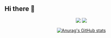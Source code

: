 ## Hi there 👋
<!--<img src="https://capsule-render.vercel.app/api?type=모양&color=색상코드&height=높이&section=header&text=텍스트&fontSize=텍스트크기" /> -->



<div align=center>

  <a href="https://github.com/nohhyun03" target="_blank"><img src="https://img.shields.io/badge/GitHub-100000?style=for-the-badge&logo=github&logoColor=white"/></a>
  <a href="https://velog.io/@nohhyun03/posts" target="_blank"><img src="https://img.shields.io/badge/velog-20C997?style=for-the-badge&logo=velog&logoColor=white"></a>
  
  [![Anurag's GitHub stats](https://github-readme-stats.vercel.app/api?username=nohhyun03)](https://github.com/anuraghazra/github-readme-stats)

</div>
<!--
**nohhyun03/nohhyun03** is a ✨ _special_ ✨ repository because its `README.md` (this file) appears on your GitHub profile.

Here are some ideas to get you started:

- 🔭 I’m currently working on ...
- 🌱 I’m currently learning ...
- 👯 I’m looking to collaborate on ...
- 🤔 I’m looking for help with ...
- 💬 Ask me about ...
- 📫 How to reach me: ...
- 😄 Pronouns: ...
- ⚡ Fun fact: ...
-->
